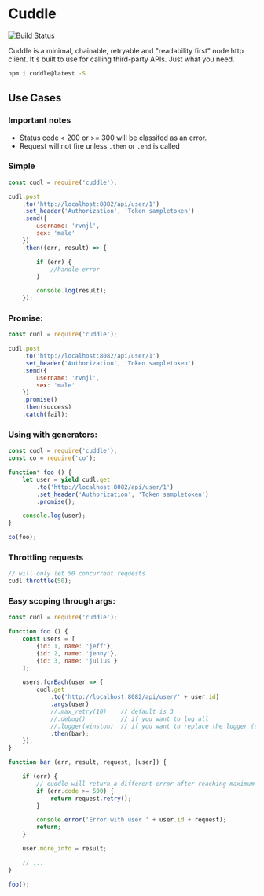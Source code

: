 # Cuddle

[![Build Status](https://travis-ci.org/ravenjohn/cuddle.svg?branch=master)](https://travis-ci.org/ravenjohn/cuddle)

Cuddle is a minimal, chainable, retryable and "readability first" node http client. It's built to use for calling third-party APIs. Just what you need.

```sh
npm i cuddle@latest -S
```

## Use Cases

### Important notes
- Status code < 200 or >= 300 will be classifed as an error.
- Request will not fire unless `.then` or `.end` is called



### Simple
```js
const cudl = require('cuddle');

cudl.post
    .to('http://localhost:8082/api/user/1')
    .set_header('Authorization', 'Token sampletoken')
    .send({
        username: 'rvnjl',
        sex: 'male'
    })
    .then((err, result) => {

        if (err) {
            //handle error
        }

        console.log(result);
    });
```


### Promise:
```js
const cudl = require('cuddle');

cudl.post
    .to('http://localhost:8082/api/user/1')
    .set_header('Authorization', 'Token sampletoken')
    .send({
        username: 'rvnjl',
        sex: 'male'
    })
    .promise()
    .then(success)
    .catch(fail);
```


### Using with generators:
```js
const cudl = require('cuddle');
const co = require('co');

function* foo () {
    let user = yield cudl.get
        .to('http://localhost:8082/api/user/1')
        .set_header('Authorization', 'Token sampletoken')
        .promise();

    console.log(user);
}

co(foo);
```

### Throttling requests
```js
// will only let 50 concurrent requests
cudl.throttle(50);
```


### Easy scoping through args:
```js
const cudl = require('cuddle');

function foo () {
    const users = [
        {id: 1, name: 'jeff'},
        {id: 2, name: 'jenny'},
        {id: 3, name: 'julius'}
    ];

    users.forEach(user => {
        cudl.get
            .to('http://localhost:8082/api/user/' + user.id)
            .args(user)
            //.max_retry(10)    // default is 3
            //.debug()          // if you want to log all
            //.logger(winston)  // if you want to replace the logger (console)
            .then(bar);
    });
}

function bar (err, result, request, [user]) {

    if (err) {
        // cuddle will return a different error after reaching maximum retries
        if (err.code >= 500) {
            return request.retry();
        }

        console.error('Error with user ' + user.id + request);
        return;
    }

    user.more_info = result;

    // ...
}

foo();
```

